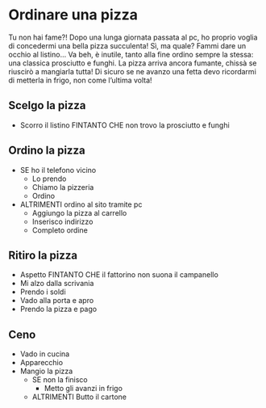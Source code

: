 <!-- QUESITO -->

# Ordinare una pizza
Tu non hai fame?!
Dopo una lunga giornata passata al pc, ho proprio voglia di concedermi una bella pizza succulenta! Sì, ma quale? Fammi dare un occhio al listino… Va beh, è inutile, tanto alla fine ordino sempre la stessa: una classica prosciutto e funghi. La pizza arriva ancora fumante, chissà se riuscirò a mangiarla tutta!
Di sicuro se ne avanzo una fetta devo ricordarmi di metterla in frigo, non come l’ultima volta! 

<!--  SOLUZIONE -->

## Scelgo la pizza
   - Scorro il listino FINTANTO CHE non trovo la prosciutto e funghi 
## Ordino la pizza
   - SE ho il telefono vicino
      - Lo prendo
      - Chiamo la pizzeria
      - Ordino
   - ALTRIMENTI ordino al sito tramite pc
      - Aggiungo la pizza al carrello
      - Inserisco indirizzo
      - Completo ordine 
    
    
## Ritiro la pizza
   - Aspetto FINTANTO CHE il fattorino non suona il campanello
   - Mi alzo dalla scrivania
   - Prendo i soldi
   - Vado alla porta e apro
   - Prendo la pizza e pago


   
## Ceno
   - Vado in cucina
   - Apparecchio
   - Mangio la pizza
     - SE non la finisco
       - Metto gli avanzi in frigo
     - ALTRIMENTI Butto il cartone
